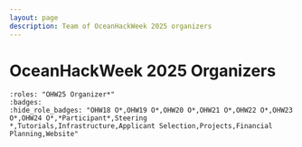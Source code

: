 ```yaml
---
layout: page
description: Team of OceanHackWeek 2025 organizers
---
```


# OceanHackWeek 2025 Organizers

```{ohw-team}
:roles: "OHW25 Organizer*"
:badges:
:hide_role_badges: "OHW18 O*,OHW19 O*,OHW20 O*,OHW21 O*,OHW22 O*,OHW23 O*,OHW24 O*,*Participant*,Steering *,Tutorials,Infrastructure,Applicant Selection,Projects,Financial Planning,Website"
```
